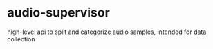 # audio-supervisor
high-level api to split and categorize audio samples, intended for data collection
